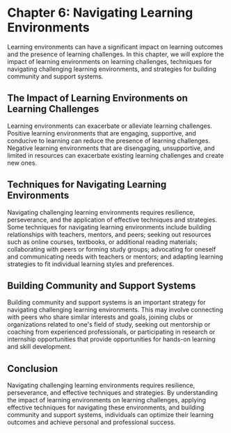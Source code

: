 Chapter 6: Navigating Learning Environments
===========================================

Learning environments can have a significant impact on learning outcomes and the presence of learning challenges. In this chapter, we will explore the impact of learning environments on learning challenges, techniques for navigating challenging learning environments, and strategies for building community and support systems.

The Impact of Learning Environments on Learning Challenges
----------------------------------------------------------

Learning environments can exacerbate or alleviate learning challenges. Positive learning environments that are engaging, supportive, and conducive to learning can reduce the presence of learning challenges. Negative learning environments that are disengaging, unsupportive, and limited in resources can exacerbate existing learning challenges and create new ones.

Techniques for Navigating Learning Environments
-----------------------------------------------

Navigating challenging learning environments requires resilience, perseverance, and the application of effective techniques and strategies. Some techniques for navigating learning environments include building relationships with teachers, mentors, and peers; seeking out resources such as online courses, textbooks, or additional reading materials; collaborating with peers or forming study groups; advocating for oneself and communicating needs with teachers or mentors; and adapting learning strategies to fit individual learning styles and preferences.

Building Community and Support Systems
--------------------------------------

Building community and support systems is an important strategy for navigating challenging learning environments. This may involve connecting with peers who share similar interests and goals, joining clubs or organizations related to one's field of study, seeking out mentorship or coaching from experienced professionals, or participating in research or internship opportunities that provide opportunities for hands-on learning and skill development.

Conclusion
----------

Navigating challenging learning environments requires resilience, perseverance, and effective techniques and strategies. By understanding the impact of learning environments on learning challenges, applying effective techniques for navigating these environments, and building community and support systems, individuals can optimize their learning outcomes and achieve personal and professional success.
